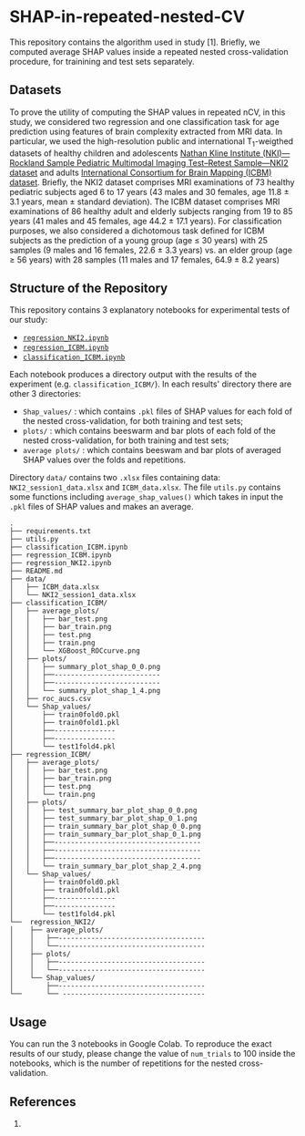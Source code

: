 # SHAP-in-repeated-nested-CV


This repository contains the algorithm used in study [1].
Briefly, we computed average SHAP values inside a repeated nested cross-validation procedure, for trainining and test sets separately.

## Datasets

To prove the utility of computing the SHAP values in repeated nCV, in this study, we considered two regression and one classification task for age prediction using features of brain complexity extracted from MRI data. In particular, we used the high-resolution public and international T$_1$-weigthed datasets of healthy children and adolescents [Nathan Kline Institute (NKI)—Rockland Sample Pediatric Multimodal Imaging Test–Retest Sample—NKI2 dataset](https://fcon_1000.projects.nitrc.org/indi/CoRR/html/nki_2.html) and adults [International Consortium for Brain Mapping (ICBM) dataset]( https://fcon_1000.projects.nitrc.org/fcpClassic/FcpTable.html). Briefly, the NKI2 dataset comprises MRI examinations of 73 healthy pediatric subjects aged 6 to 17 years (43 males and 30 females, age 11.8 ± 3.1 years, mean ± standard deviation). The ICBM dataset comprises MRI examinations of 86 healthy adult and elderly subjects ranging from 19 to 85 years (41 males and 45 females, age 44.2 ± 17.1 years). For classification purposes, we also considered a dichotomous task defined for ICBM subjects as the prediction of a young group (age $\leq$ 30 years) with 25 samples (9 males and 16 females, 22.6 ± 3.3 years) vs. an elder group (age $\geq$ 56 years) with 28 samples (11 males and 17 females, 64.9 ± 8.2 years)


## Structure of the Repository
This repository contains 3 explanatory notebooks for experimental tests of our study:
- [`regression_NKI2.ipynb`](https://github.com/Imaging-AI-for-Health-virtual-lab/SHAP-in-repeated-nested-CV/blob/main/regression_NKI2.ipynb)
- [`regression_ICBM.ipynb`](https://github.com/Imaging-AI-for-Health-virtual-lab/SHAP-in-repeated-nested-CV/blob/main/regression_ICBM.ipynb)
- [`classification_ICBM.ipynb`](https://github.com/Imaging-AI-for-Health-virtual-lab/SHAP-in-repeated-nested-CV/blob/main/classification_ICBM.ipynb)



Each notebook produces a directory output with the results of the experiment (e.g. `classification_ICBM/`). In each results' directory there are other 3 directories:
- `Shap_values/` : which contains `.pkl` files of SHAP values for each fold of the nested cross-validation, for both training and test sets;
-   `plots/` : which contains beeswarm and bar plots of each fold of the nested cross-validation, for both training and test sets;
- `average plots/` : which contains beeswam and bar plots of averaged SHAP values over the folds and repetitions.

Directory `data/` contains two `.xlsx` files containing data: `NKI2_session1_data.xlsx` and `ICBM_data.xlsx`.
The file `utils.py` contains some functions including `average_shap_values()` which takes in input the `.pkl` files of SHAP values and makes an average.


```
.
├── requirements.txt
├── utils.py
├── classification_ICBM.ipynb
├── regression_ICBM.ipynb
├── regression_NKI2.ipynb
├── README.md
├── data/
│   ├── ICBM_data.xlsx
│   └── NKI2_session1_data.xlsx
├── classification_ICBM/
│   ├── average_plots/
│   │   ├── bar_test.png
│   │   ├── bar_train.png
│   │   ├── test.png
│   │   ├── train.png
│   │   └── XGBoost_ROCcurve.png
│   ├── plots/
│   │   ├── summary_plot_shap_0_0.png
│   │   ├──--------------------------
│   │   ├──--------------------------
│   │   └── summary_plot_shap_1_4.png
│   ├── roc_aucs.csv
│   └── Shap_values/
│       ├── train0fold0.pkl
│       ├── train0fold1.pkl
│       ├──---------------
│       ├──---------------
│       └── test1fold4.pkl
├── regression_ICBM/
│   ├── average_plots/
│   │   ├── bar_test.png
│   │   ├── bar_train.png
│   │   ├── test.png
│   │   └── train.png
│   ├── plots/
│   │   ├── test_summary_bar_plot_shap_0_0.png
│   │   ├── test_summary_bar_plot_shap_0_1.png
│   │   ├── train_summary_bar_plot_shap_0_0.png
│   │   ├── train_summary_bar_plot_shap_0_1.png
│   │   ├──------------------------------------
│   │   ├──------------------------------------
│   │   ├──------------------------------------
│   │   └── train_summary_bar_plot_shap_2_4.png
│   └── Shap_values/
│       ├── train0fold0.pkl
│       ├── train0fold1.pkl
│       ├──---------------
│       ├──---------------
│       └── test1fold4.pkl
└──  regression_NKI2/
│    ├── average_plots/
│    │   ├──------------------------------------
│    │   └──------------------------------------
│    ├── plots/
│    │   ├──------------------------------------
│    │   └──------------------------------------
│    └── Shap_values/
│        ├──------------------------------------
└──      └── -----------------------------------
```

## Usage
You can run the 3 notebooks in Google Colab. To reproduce the exact results of our study, please change the value of `num_trials` to 100 inside the notebooks, which is the number of repetitions for the nested cross-validation.

## References
1. 
